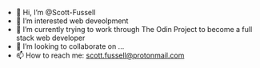 - 👋 Hi, I’m @Scott-Fussell
- 👀 I’m interested web deveolpment
- 🌱 I’m currently trying to work through The Odin Project to become a full stack web developer
- 💞️ I’m looking to collaborate on ...
- 📫 How to reach me: scott.fussell@protonmail.com

<!---
Scott-Fussell/Scott-Fussell is a ✨ special ✨ repository because its `README.md` (this file) appears on your GitHub profile.
You can click the Preview link to take a look at your changes.
--->
